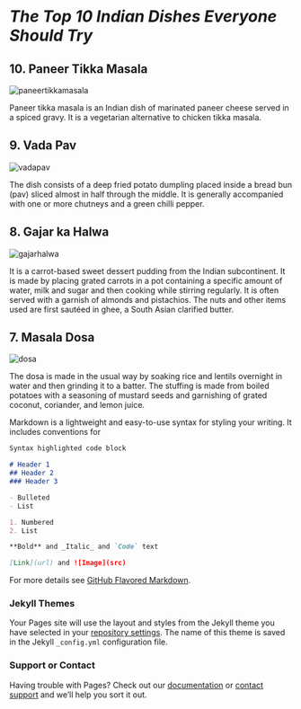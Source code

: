 # _The Top 10 Indian Dishes Everyone Should Try_


## **10. Paneer Tikka Masala**

![paneertikkamasala](https://user-images.githubusercontent.com/36171682/36572324-10bc8674-1809-11e8-8909-5f9ce4ffacbd.jpg)

Paneer tikka masala is an Indian dish of marinated paneer cheese served in a spiced gravy. It is a vegetarian alternative to chicken tikka masala.


## **9. Vada Pav**

![vadapav](https://user-images.githubusercontent.com/36171682/36572201-625d2b38-1808-11e8-90aa-ac5b888f963a.jpg)

The dish consists of a deep fried potato dumpling placed inside a bread bun (pav) sliced almost in half through the middle. It is generally accompanied with one or more chutneys and a green chilli pepper.


## **8. Gajar ka Halwa** 

![gajarhalwa](https://user-images.githubusercontent.com/36171682/36572380-7bd1a7e6-1809-11e8-9b39-538039ffaaa9.JPG)

It is a carrot-based sweet dessert pudding from the Indian subcontinent. It is made by placing grated carrots in a pot containing a specific amount of water, milk and sugar and then cooking while stirring regularly. It is often served with a garnish of almonds and pistachios. The nuts and other items used are first sautéed in ghee, a South Asian clarified butter.


## **7. Masala Dosa**

![dosa](https://user-images.githubusercontent.com/36171682/36572471-fec6ed6e-1809-11e8-8672-43dfd98d0897.jpg)

The dosa is made in the usual way by soaking rice and lentils overnight in water and then grinding it to a batter. The stuffing is made from boiled potatoes with a seasoning of mustard seeds and garnishing of grated coconut, coriander, and lemon juice.








Markdown is a lightweight and easy-to-use syntax for styling your writing. It includes conventions for

```markdown
Syntax highlighted code block

# Header 1
## Header 2
### Header 3

- Bulleted
- List

1. Numbered
2. List

**Bold** and _Italic_ and `Code` text

[Link](url) and ![Image](src)
```

For more details see [GitHub Flavored Markdown](https://guides.github.com/features/mastering-markdown/).

### Jekyll Themes

Your Pages site will use the layout and styles from the Jekyll theme you have selected in your [repository settings](https://github.com/agk84/CHEME_5500_WC_4/settings). The name of this theme is saved in the Jekyll `_config.yml` configuration file.

### Support or Contact

Having trouble with Pages? Check out our [documentation](https://help.github.com/categories/github-pages-basics/) or [contact support](https://github.com/contact) and we’ll help you sort it out.
